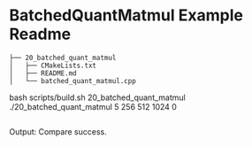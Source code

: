 # BatchedQuantMatmul Example Readme
```
├── 20_batched_quant_matmul
│   ├── CMakeLists.txt     
│   ├── README.md
│   └── batched_quant_matmul.cpp 
```
bash scripts/build.sh 20_batched_quant_matmul
./20_batched_quant_matmul 5 256 512 1024 0
```
```
Output:
Compare success.
```
